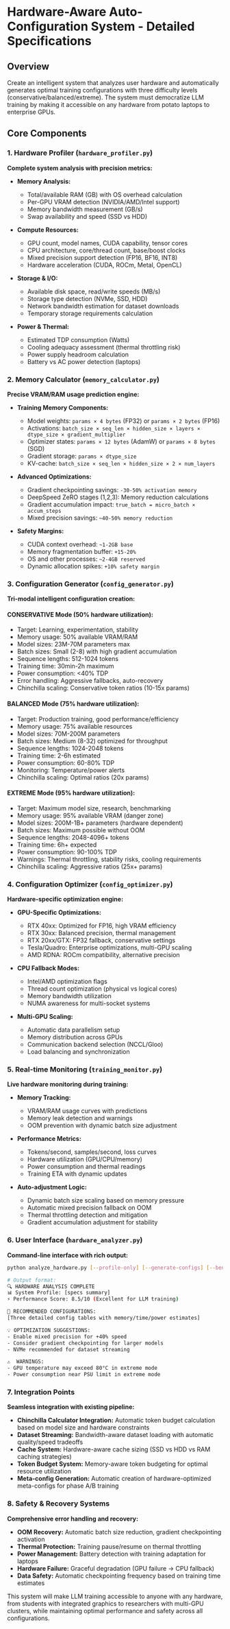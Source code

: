 # Hardware-Aware Auto-Configuration System - Detailed Specifications

## Overview
Create an intelligent system that analyzes user hardware and automatically generates optimal training configurations with three difficulty levels (conservative/balanced/extreme). The system must democratize LLM training by making it accessible on any hardware from potato laptops to enterprise GPUs.

## Core Components

### 1. Hardware Profiler (`hardware_profiler.py`)
**Complete system analysis with precision metrics:**

- **Memory Analysis:**
  - Total/available RAM (GB) with OS overhead calculation
  - Per-GPU VRAM detection (NVIDIA/AMD/Intel support)
  - Memory bandwidth measurement (GB/s)
  - Swap availability and speed (SSD vs HDD)

- **Compute Resources:**
  - GPU count, model names, CUDA capability, tensor cores
  - CPU architecture, core/thread count, base/boost clocks
  - Mixed precision support detection (FP16, BF16, INT8)
  - Hardware acceleration (CUDA, ROCm, Metal, OpenCL)

- **Storage & I/O:**
  - Available disk space, read/write speeds (MB/s)
  - Storage type detection (NVMe, SSD, HDD)
  - Network bandwidth estimation for dataset downloads
  - Temporary storage requirements calculation

- **Power & Thermal:**
  - Estimated TDP consumption (Watts)
  - Cooling adequacy assessment (thermal throttling risk)
  - Power supply headroom calculation
  - Battery vs AC power detection (laptops)

### 2. Memory Calculator (`memory_calculator.py`)
**Precise VRAM/RAM usage prediction engine:**

- **Training Memory Components:**
  - Model weights: `params × 4 bytes` (FP32) or `params × 2 bytes` (FP16)
  - Activations: `batch_size × seq_len × hidden_size × layers × dtype_size × gradient_multiplier`
  - Optimizer states: `params × 12 bytes` (AdamW) or `params × 8 bytes` (SGD)
  - Gradient storage: `params × dtype_size`
  - KV-cache: `batch_size × seq_len × hidden_size × 2 × num_layers`

- **Advanced Optimizations:**
  - Gradient checkpointing savings: `-30-50% activation memory`
  - DeepSpeed ZeRO stages (1,2,3): Memory reduction calculations
  - Gradient accumulation impact: `true_batch = micro_batch × accum_steps`
  - Mixed precision savings: `~40-50% memory reduction`

- **Safety Margins:**
  - CUDA context overhead: `~1-2GB base`
  - Memory fragmentation buffer: `+15-20%`
  - OS and other processes: `~2-4GB reserved`
  - Dynamic allocation spikes: `+10% safety margin`

### 3. Configuration Generator (`config_generator.py`)
**Tri-modal intelligent configuration creation:**

#### **CONSERVATIVE Mode (50% hardware utilization):**
- Target: Learning, experimentation, stability
- Memory usage: 50% available VRAM/RAM
- Model sizes: 23M-70M parameters max
- Batch sizes: Small (2-8) with high gradient accumulation
- Sequence lengths: 512-1024 tokens
- Training time: 30min-2h maximum
- Power consumption: <40% TDP
- Error handling: Aggressive fallbacks, auto-recovery
- Chinchilla scaling: Conservative token ratios (10-15x params)

#### **BALANCED Mode (75% hardware utilization):**
- Target: Production training, good performance/efficiency
- Memory usage: 75% available resources
- Model sizes: 70M-200M parameters
- Batch sizes: Medium (8-32) optimized for throughput
- Sequence lengths: 1024-2048 tokens
- Training time: 2-6h estimated
- Power consumption: 60-80% TDP
- Monitoring: Temperature/power alerts
- Chinchilla scaling: Optimal ratios (20x params)

#### **EXTREME Mode (95% hardware utilization):**
- Target: Maximum model size, research, benchmarking
- Memory usage: 95% available VRAM (danger zone)
- Model sizes: 200M-1B+ parameters (hardware dependent)
- Batch sizes: Maximum possible without OOM
- Sequence lengths: 2048-4096+ tokens
- Training time: 6h+ expected
- Power consumption: 90-100% TDP
- Warnings: Thermal throttling, stability risks, cooling requirements
- Chinchilla scaling: Aggressive ratios (25x+ params)

### 4. Configuration Optimizer (`config_optimizer.py`)
**Hardware-specific optimization engine:**

- **GPU-Specific Optimizations:**
  - RTX 40xx: Optimized for FP16, high VRAM efficiency
  - RTX 30xx: Balanced precision, thermal management
  - RTX 20xx/GTX: FP32 fallback, conservative settings
  - Tesla/Quadro: Enterprise optimizations, multi-GPU scaling
  - AMD RDNA: ROCm compatibility, alternative precision

- **CPU Fallback Modes:**
  - Intel/AMD optimization flags
  - Thread count optimization (physical vs logical cores)
  - Memory bandwidth utilization
  - NUMA awareness for multi-socket systems

- **Multi-GPU Scaling:**
  - Automatic data parallelism setup
  - Memory distribution across GPUs
  - Communication backend selection (NCCL/Gloo)
  - Load balancing and synchronization

### 5. Real-time Monitoring (`training_monitor.py`)
**Live hardware monitoring during training:**

- **Memory Tracking:**
  - VRAM/RAM usage curves with predictions
  - Memory leak detection and warnings
  - OOM prevention with dynamic batch size adjustment

- **Performance Metrics:**
  - Tokens/second, samples/second, loss curves
  - Hardware utilization (GPU/CPU/memory)
  - Power consumption and thermal readings
  - Training ETA with dynamic updates

- **Auto-adjustment Logic:**
  - Dynamic batch size scaling based on memory pressure
  - Automatic mixed precision fallback on OOM
  - Thermal throttling detection and mitigation
  - Gradient accumulation adjustment for stability

### 6. User Interface (`hardware_analyzer.py`)
**Command-line interface with rich output:**

```bash
python analyze_hardware.py [--profile-only] [--generate-configs] [--benchmark]

# Output format:
🔍 HARDWARE ANALYSIS COMPLETE
📊 System Profile: [specs summary]
⚡ Performance Score: 8.5/10 (Excellent for LLM training)

🎯 RECOMMENDED CONFIGURATIONS:
[Three detailed config tables with memory/time/power estimates]

💡 OPTIMIZATION SUGGESTIONS:
- Enable mixed precision for +40% speed
- Consider gradient checkpointing for larger models
- NVMe recommended for dataset streaming

⚠️  WARNINGS:
- GPU temperature may exceed 80°C in extreme mode
- Power consumption near PSU limit in extreme mode
```

### 7. Integration Points
**Seamless integration with existing pipeline:**

- **Chinchilla Calculator Integration:** Automatic token budget calculation based on model size and hardware constraints
- **Dataset Streaming:** Bandwidth-aware dataset loading with automatic quality/speed tradeoffs
- **Cache System:** Hardware-aware cache sizing (SSD vs HDD vs RAM caching strategies)
- **Token Budget System:** Memory-aware token budgeting for optimal resource utilization
- **Meta-config Generation:** Automatic creation of hardware-optimized meta-configs for phase A/B training

### 8. Safety & Recovery Systems
**Comprehensive error handling and recovery:**

- **OOM Recovery:** Automatic batch size reduction, gradient checkpointing activation
- **Thermal Protection:** Training pause/resume on thermal throttling
- **Power Management:** Battery detection with training adaptation for laptops
- **Hardware Failure:** Graceful degradation (GPU failure → CPU fallback)
- **Data Safety:** Automatic checkpointing frequency based on training time estimates

This system will make LLM training accessible to anyone with any hardware, from students with integrated graphics to researchers with multi-GPU clusters, while maintaining optimal performance and safety across all configurations.